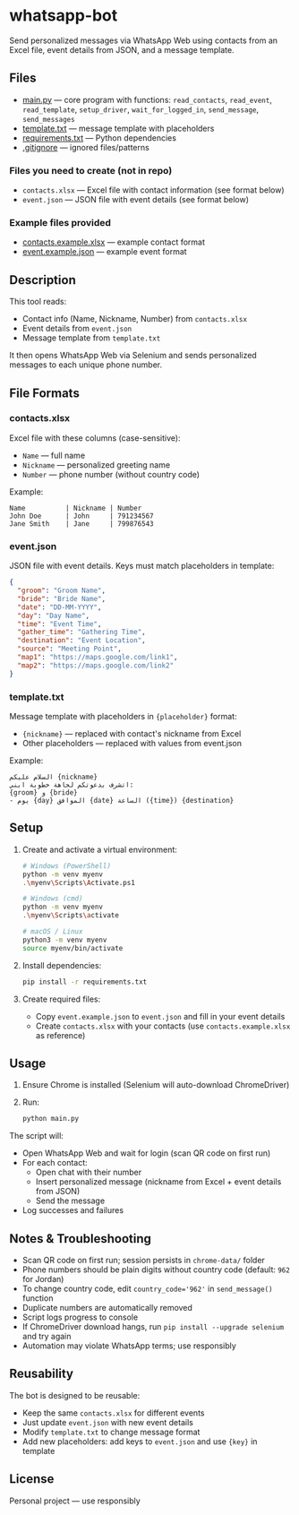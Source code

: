 # whatsapp-bot

Send personalized messages via WhatsApp Web using contacts from an Excel file, event details from JSON, and a message template.

## Files

- [main.py](main.py) — core program with functions: `read_contacts`, `read_event`, `read_template`, `setup_driver`, `wait_for_logged_in`, `send_message`, `send_messages`
- [template.txt](template.txt) — message template with placeholders
- [requirements.txt](requirements.txt) — Python dependencies
- [.gitignore](.gitignore) — ignored files/patterns

### Files you need to create (not in repo)

- `contacts.xlsx` — Excel file with contact information (see format below)
- `event.json` — JSON file with event details (see format below)

### Example files provided

- [contacts.example.xlsx](contacts.example.xlsx) — example contact format
- [event.example.json](event.example.json) — example event format

## Description

This tool reads:

- Contact info (Name, Nickname, Number) from `contacts.xlsx`
- Event details from `event.json`
- Message template from `template.txt`

It then opens WhatsApp Web via Selenium and sends personalized messages to each unique phone number.

## File Formats

### contacts.xlsx

Excel file with these columns (case-sensitive):

- `Name` — full name
- `Nickname` — personalized greeting name
- `Number` — phone number (without country code)

Example:

```text
Name          | Nickname | Number
John Doe      | John     | 791234567
Jane Smith    | Jane     | 799876543
```

### event.json

JSON file with event details. Keys must match placeholders in template:

```json
{
  "groom": "Groom Name",
  "bride": "Bride Name",
  "date": "DD-MM-YYYY",
  "day": "Day Name",
  "time": "Event Time",
  "gather_time": "Gathering Time",
  "destination": "Event Location",
  "source": "Meeting Point",
  "map1": "https://maps.google.com/link1",
  "map2": "https://maps.google.com/link2"
}
```

### template.txt

Message template with placeholders in `{placeholder}` format:

- `{nickname}` — replaced with contact's nickname from Excel
- Other placeholders — replaced with values from event.json

Example:

```text
السلام عليكم {nickname}
اتشرف بدعوتكم لجاهة خطوبة ابني:
{groom} و {bride}
- يوم {day} الموافق {date} الساعة ({time}) {destination}
```

## Setup

1. Create and activate a virtual environment:

   ```bash
   # Windows (PowerShell)
   python -m venv myenv
   .\myenv\Scripts\Activate.ps1
   
   # Windows (cmd)
   python -m venv myenv
   .\myenv\Scripts\activate
   
   # macOS / Linux
   python3 -m venv myenv
   source myenv/bin/activate
   ```

2. Install dependencies:

   ```bash
   pip install -r requirements.txt
   ```

3. Create required files:
   - Copy `event.example.json` to `event.json` and fill in your event details
   - Create `contacts.xlsx` with your contacts (use `contacts.example.xlsx` as reference)

## Usage

1. Ensure Chrome is installed (Selenium will auto-download ChromeDriver)
2. Run:

   ```bash
   python main.py
   ```

The script will:

- Open WhatsApp Web and wait for login (scan QR code on first run)
- For each contact:
  - Open chat with their number
  - Insert personalized message (nickname from Excel + event details from JSON)
  - Send the message
- Log successes and failures

## Notes & Troubleshooting

- Scan QR code on first run; session persists in `chrome-data/` folder
- Phone numbers should be plain digits without country code (default: `962` for Jordan)
- To change country code, edit `country_code='962'` in `send_message()` function
- Duplicate numbers are automatically removed
- Script logs progress to console
- If ChromeDriver download hangs, run `pip install --upgrade selenium` and try again
- Automation may violate WhatsApp terms; use responsibly

## Reusability

The bot is designed to be reusable:

- Keep the same `contacts.xlsx` for different events
- Just update `event.json` with new event details
- Modify `template.txt` to change message format
- Add new placeholders: add keys to `event.json` and use `{key}` in template

## License

Personal project — use responsibly

